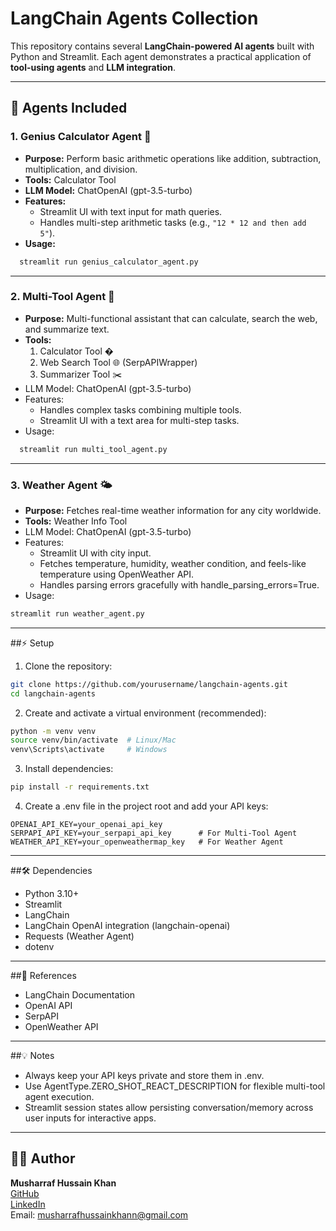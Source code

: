 # LangChain Agents Collection

This repository contains several **LangChain-powered AI agents** built with Python and Streamlit. Each agent demonstrates a practical application of **tool-using agents** and **LLM integration**.

---

## 📂 Agents Included

### 1. Genius Calculator Agent 🧮
- **Purpose:** Perform basic arithmetic operations like addition, subtraction, multiplication, and division.  
- **Tools:** Calculator Tool  
- **LLM Model:** ChatOpenAI (gpt-3.5-turbo)  
- **Features:**
  - Streamlit UI with text input for math queries.
  - Handles multi-step arithmetic tasks (e.g., `"12 * 12 and then add 5"`).  
- **Usage:**
```bash
  streamlit run genius_calculator_agent.py
```

---

### 2. Multi-Tool Agent 🧩
- **Purpose:** Multi-functional assistant that can calculate, search the web, and summarize text.
- **Tools:**
    1. Calculator Tool �
    2. Web Search Tool 🌐 (SerpAPIWrapper)
    3. Summarizer Tool ✂️
- LLM Model: ChatOpenAI (gpt-3.5-turbo)
- Features:
  - Handles complex tasks combining multiple tools.
  - Streamlit UI with a text area for multi-step tasks.
- Usage:
```bash
  streamlit run multi_tool_agent.py
```

---

### 3. Weather Agent 🌤️
- **Purpose:** Fetches real-time weather information for any city worldwide.
- **Tools:** Weather Info Tool
- LLM Model: ChatOpenAI (gpt-3.5-turbo)
- Features:
  - Streamlit UI with city input.
  - Fetches temperature, humidity, weather condition, and feels-like temperature using OpenWeather API.
  - Handles parsing errors gracefully with handle_parsing_errors=True.
- Usage:
```bash
streamlit run weather_agent.py
```

---
##⚡ Setup

1. Clone the repository:
```bash
git clone https://github.com/yourusername/langchain-agents.git
cd langchain-agents
```

2. Create and activate a virtual environment (recommended):
```bash
python -m venv venv
source venv/bin/activate  # Linux/Mac
venv\Scripts\activate     # Windows
```

3. Install dependencies:
```bash
pip install -r requirements.txt
```

4. Create a .env file in the project root and add your API keys:
```env
OPENAI_API_KEY=your_openai_api_key
SERPAPI_API_KEY=your_serpapi_api_key      # For Multi-Tool Agent
WEATHER_API_KEY=your_openweathermap_key   # For Weather Agent
```
---

##🛠️ Dependencies
- Python 3.10+
- Streamlit
- LangChain
- LangChain OpenAI integration (langchain-openai)
- Requests (Weather Agent)
- dotenv

---

##🔗 References
- LangChain Documentation
- OpenAI API
- SerpAPI
- OpenWeather API

---

##💡 Notes
- Always keep your API keys private and store them in .env.
- Use AgentType.ZERO_SHOT_REACT_DESCRIPTION for flexible multi-tool agent execution.
- Streamlit session states allow persisting conversation/memory across user inputs for interactive apps.

---

## 👨‍💻 Author

<b>Musharraf Hussain Khan</b><br>
[GitHub](https://github.com/Musharraf1519)<br>
[LinkedIn](https://www.linkedin.com/in/musharraf-hussain-khan/)<br>
Email: musharrafhussainkhann@gmail.com
